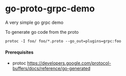 # go-proto-grpc-demo

A very simple go grpc demo

To generate go code from the proto

```
protoc -I foo/ foo/*.proto --go_out=plugins=grpc:foo
```

#### Prerequisites

- protoc https://developers.google.com/protocol-buffers/docs/reference/go-generated
